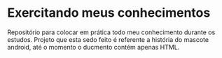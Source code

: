 # Exercitando meus conhecimentos

Repositório para colocar em prática todo meu conhecimento durante os estudos.
Projeto que esta sedo feito é referente a história do mascote android, até o momento o ducmento contém apenas HTML.
